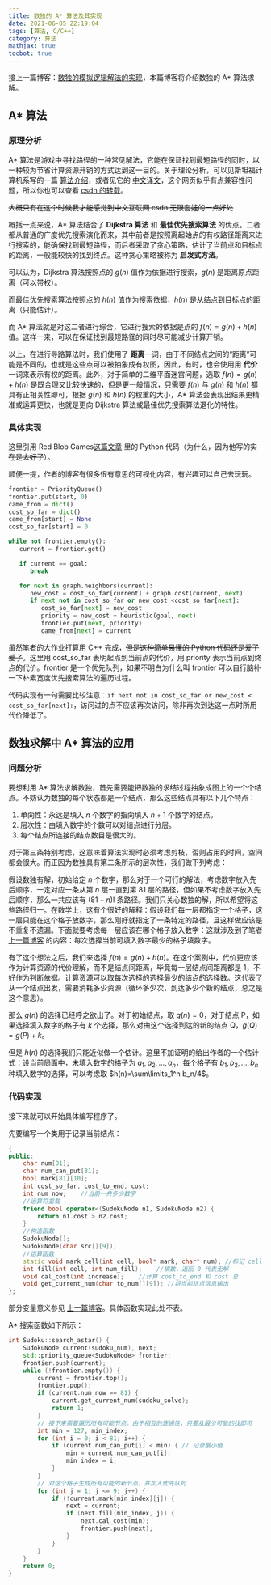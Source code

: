 ```yaml
---
title: 数独的 A* 算法及其实现
date: 2021-06-05 22:19:04
tags: [算法, C/C++]
category: 算法
mathjax: true
tocbot: true
---
```


接上一篇博客：[数独的模拟逻辑解法的实现](http://home.ustc.edu.cn/~liuly0322/blog/2021/06/03/sudoko-iddfs/)，本篇博客将介绍数独的 A\* 算法求解。

## A\* 算法

### 原理分析

A\* 算法是游戏中寻找路径的一种常见解法，它能在保证找到最短路径的同时，以一种较为节省计算资源开销的方式达到这一目的。关于理论分析，可以见斯坦福计算机系写的一篇 [算法介绍](https://blog.csdn.net/denghecsdn/article/details/78778769)，或者见它的 [中文译文](https://dev.gameres.com/Program/Abstract/Arithmetic/AmitAStar.mht)，这个网页似乎有点兼容性问题，所以你也可以查看 [csdn 的转载](https://blog.csdn.net/b2b160/article/details/4057781)。

<!-- more -->

~~大概只有在这个时候我才能感觉到中文互联网 csdn 无限套娃的一点好处~~

概括一点来说，A\* 算法结合了 **Dijkstra 算法** 和 **最佳优先搜索算法** 的优点。二者都从普通的广度优先搜索演化而来，其中前者是按照离起始点的有权路径距离来进行搜索的，能确保找到最短路径，而后者采取了贪心策略，估计了当前点和目标点的距离，一般能较快的找到终点。这种贪心策略被称为 **启发式方法**。

可以认为，Dijkstra 算法按照点的 $g(n)$ 值作为依据进行搜索，$g(n)$ 是距离原点距离（可以带权）。

而最佳优先搜索算法按照点的 $h(n)$ 值作为搜索依据，$h(n)$ 是从结点到目标点的距离（只能估计）。

而 A\* 算法就是对这二者进行综合，它进行搜索的依据是点的 $f(n)=g(n)+h(n)$ 值。这样一来，可以在保证找到最短路径的同时尽可能减少计算开销。

以上，在进行寻路算法时，我们使用了 **距离**一词，由于不同结点之间的“距离”可能是不同的，也就是这些点可以被抽象成有权图，因此，有时，也会使用用 **代价** 一词来表示有权的距离。此外，对于简单的二维平面迷宫问题，选取 $f(n)=g(n)+h(n)$ 是既合理又比较快速的，但是更一般情况，只需要 $f(n)$ 与 $g(n)$ 和 $h(n)$ 都具有正相关性即可，根据 $g(n)$ 和 $h(n)$ 的权重的大小，A\* 算法会表现出结果更精准或运算更快，也就是更向 Dijkstra 算法或最佳优先搜索算法退化的特性。

### 具体实现

这里引用 Red Blob Games[这篇文章](https://www.redblobgames.com/pathfinding/a-star/introduction.html) 里的 Python 代码（~~为什么，因为他写的实在是太好了~~）。

顺便一提，作者的博客有很多很有意思的可视化内容，有兴趣可以自己去玩玩。

```python
frontier = PriorityQueue()
frontier.put(start, 0)
came_from = dict()
cost_so_far = dict()
came_from[start] = None
cost_so_far[start] = 0

while not frontier.empty():
   current = frontier.get()

   if current == goal:
      break

   for next in graph.neighbors(current):
      new_cost = cost_so_far[current] + graph.cost(current, next)
      if next not in cost_so_far or new_cost <cost_so_far[next]:
         cost_so_far[next] = new_cost
         priority = new_cost + heuristic(goal, next)
         frontier.put(next, priority)
         came_from[next] = current
```

虽然笔者的大作业打算用 C++ 完成，~~但是这种简单易懂的 Python 代码还是爱了爱了~~。这里用 cost_so_far 表明起点到当前点的代价，用 priority 表示当前点到终点的代价。frontier 是一个优先队列，如果不明白为什么叫 frontier 可以自行脑补一下朴素宽度优先搜索算法的遍历过程。

代码实现有一句需要比较注意：`if next not in cost_so_far or new_cost < cost_so_far[next]:`，访问过的点不应该再次访问，除非再次到达这一点时所用代价降低了。

## 数独求解中 A\* 算法的应用

### 问题分析

要想利用 A\* 算法求解数独，首先需要能把数独的求结过程抽象成图上的一个个结点。不妨认为数独的每个状态都是一个结点，那么这些结点具有以下几个特点：

1. 单向性：永远是填入 $n$ 个数字的指向填入 $n+1$ 个数字的结点。
2. 层次性：由填入数字的个数可以对结点进行分层。
3. 每个结点所连接的结点数目是很大的。

对于第三条特别考虑，这意味着算法实现时必须考虑剪枝，否则占用的时间，空间都会很大。而正因为数独具有第二条所示的层次性，我们做下列考虑：

假设数独有解，初始给定 $n$ 个数字，那么对于一个可行的解法，考虑数字放入先后顺序，一定对应一条从第 $n$ 层一直到第 81 层的路径，但如果不考虑数字放入先后顺序，那么一共应该有 $(81-n)!$ 条路径。我们只关心数独的解，所以希望将这些路径归一。在数学上，这有个很好的解释：假设我们每一层都指定一个格子，这一层只能在这个格子放数字，那么刚好就指定了一条特定的路径，且这样做应该是不重复不遗漏。下面就要考虑每一层应该在哪个格子放入数字：这就涉及到了笔者 [上一篇博客](http://home.ustc.edu.cn/~liuly0322/blog/2021/06/03/sudoko-iddfs/) 的内容：每次选择当前可填入数字最少的格子填数字。

有了这个想法之后，我们来选择 $f(n)=g(n)+h(n)$。在这个案例中，代价更应该作为计算资源的代价理解，而不是结点间距离，毕竟每一层结点间距离都是 1，不好作为判断依据。计算资源可以取每次选择的选择最少的结点的选择数。这代表了从一个结点出发，需要消耗多少资源（循环多少次，到达多少个新的结点，总之是这个意思）。

那么 $g(n)$ 的选择已经呼之欲出了。对于初始结点，取 $g(n)=0$，对于结点 P，如果选择填入数字的格子有 $k$ 个选择，那么对由这个选择到达的新的结点 Q，$g(Q)=g(P)+k$。

但是 $h(n)$ 的选择我们只能近似做一个估计。这里不加证明的给出作者的一个估计式：设当前局面中，未填入数字的格子为 $a_1,a_2,...,a_n$，每个格子有 $b_1,b_2,...,b_n$ 种填入数字的选择，可以考虑取 $h(n)=\sum\limits_1^n b_n/4$。

### 代码实现

接下来就可以开始具体编写程序了。

先要编写一个类用于记录当前结点：

```cpp
{
public:
    char num[81];
    char num_can_put[81];
    bool mark[81][10];
    int cost_so_far, cost_to_end, cost;
    int num_now;    //当前一共多少数字
    //运算符重载
    friend bool operator<(SudokuNode n1, SudokuNode n2) {
        return n1.cost > n2.cost;
    }
    //构造函数
    SudokuNode();
    SudokuNode(char src[][9]);
    //运算函数
    static void mark_cell(int cell, bool* mark, char* num); //标记 cell 可放数字
    int fill(int cell, int num_fill);    //填数，返回 0 代表无解
    void cal_cost(int increase);    //计算 cost_to_end 和 cost 总
    void get_current_num(char to_num[][9]); //将当前结点信息输出
};
```

部分变量意义参见 [上一篇博客](http://home.ustc.edu.cn/~liuly0322/blog/2021/06/03/sudoko-iddfs/)。具体函数实现此处不表。

A\* 搜索函数如下所示：

```cpp
int Sudoku::search_astar() {
    SudokuNode current(sudoku_num), next;
    std::priority_queue<SudokuNode> frontier;
    frontier.push(current);
    while (!frontier.empty()) {
        current = frontier.top();
        frontier.pop();
        if (current.num_now == 81) {
            current.get_current_num(sudoku_solve);
            return 1;
        }
        // 接下来需要遍历所有可能节点。由于相互的连通性，只要从最少可能的找即可
        int min = 127, min_index;
        for (int i = 0; i < 81; i++) {
            if (current.num_can_put[i] < min) {	// 记录最小值
                min = current.num_can_put[i];
                min_index = i;
            }
        }
        // 对这个格子生成所有可能的新节点，并加入优先队列
        for (int j = 1; j <= 9; j++) {
            if (!current.mark[min_index][j]) {
                next = current;
                if (next.fill(min_index, j)) {
                    next.cal_cost(min);
                    frontier.push(next);
                }
            }
        }
    }
    return 0;
}
```
